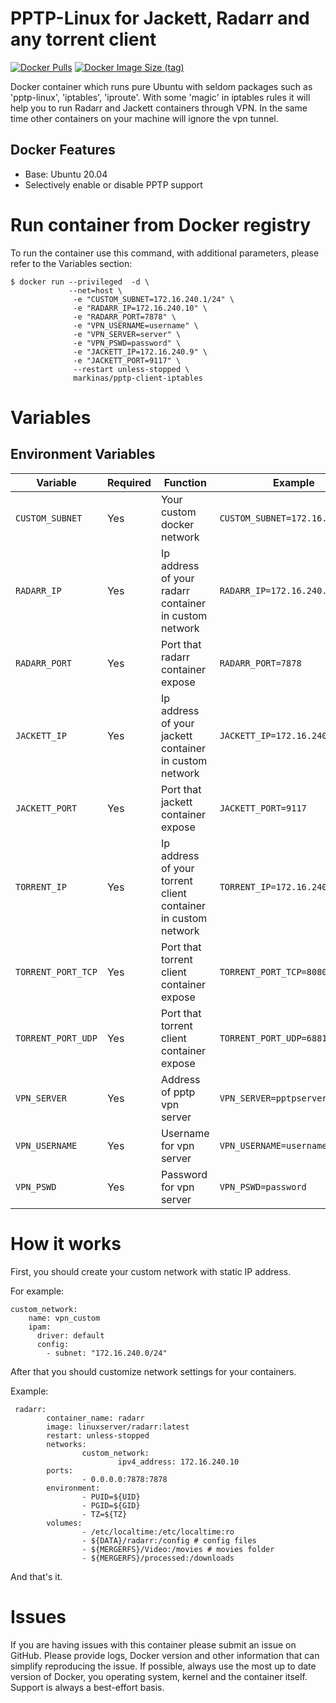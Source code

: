 # PPTP-Linux for Jackett, Radarr and any torrent client
[![Docker Pulls](https://img.shields.io/docker/pulls/markinas/pptp-client-iptables)](https://hub.docker.com/repository/docker/markinas/pptp-client-iptables)
[![Docker Image Size (tag)](https://img.shields.io/docker/image-size/markinas/pptp-client-iptables/latest)](https://hub.docker.com/repository/docker/markinas/pptp-client-iptables)

Docker container which runs pure Ubuntu with seldom packages such as 'pptp-linux', 'iptables', 'iproute'. With some 'magic' in iptables rules it will help you to run Radarr and Jackett containers through VPN. In the same time other containers on your machine will ignore the vpn tunnel.

## Docker Features
* Base: Ubuntu 20.04
* Selectively enable or disable PPTP support

# Run container from Docker registry
To run the container use this command, with additional parameters, please refer to the Variables section:

```
$ docker run --privileged  -d \
             --net=host \
              -e "CUSTOM_SUBNET=172.16.240.1/24" \
              -e "RADARR_IP=172.16.240.10" \
              -e "RADARR_PORT=7878" \
              -e "VPN_USERNAME=username" \
              -e "VPN_SERVER=server" \
              -e "VPN_PSWD=password" \
              -e "JACKETT_IP=172.16.240.9" \
              -e "JACKETT_PORT=9117" \
              --restart unless-stopped \
              markinas/pptp-client-iptables
```

# Variables
## Environment Variables
| Variable | Required | Function | Example
|----------|----------|----------|----------|
|`CUSTOM_SUBNET`| Yes | Your custom docker network |`CUSTOM_SUBNET=172.16.240.1/24`
|`RADARR_IP`| Yes | Ip address of your radarr container in custom network |`RADARR_IP=172.16.240.10`
|`RADARR_PORT`| Yes | Port that radarr container expose |`RADARR_PORT=7878`|
|`JACKETT_IP`| Yes | Ip address of your jackett container in custom network |`JACKETT_IP=172.16.240.9`|
|`JACKETT_PORT`| Yes | Port that jackett container expose |`JACKETT_PORT=9117`|
|`TORRENT_IP`| Yes | Ip address of your torrent client container in custom network |`TORRENT_IP=172.16.240.11`|
|`TORRENT_PORT_TCP`| Yes | Port that torrent client container expose |`TORRENT_PORT_TCP=8080`|
|`TORRENT_PORT_UDP`| Yes | Port that torrent client container expose |`TORRENT_PORT_UDP=6881`|
|`VPN_SERVER`| Yes | Address of pptp vpn server |`VPN_SERVER=pptpserver.net`|
|`VPN_USERNAME`| Yes | Username for vpn server |`VPN_USERNAME=username`
|`VPN_PSWD`| Yes | Password for vpn server |`VPN_PSWD=password`

# How it works

First, you should create your custom network with static IP address.   

For example:
```
custom_network:
    name: vpn_custom
    ipam:
      driver: default
      config:
        - subnet: "172.16.240.0/24"
```

After that you should customize network settings for your containers.  

Example:
```
 radarr:
        container_name: radarr
        image: linuxserver/radarr:latest
        restart: unless-stopped
        networks:
                custom_network:
                        ipv4_address: 172.16.240.10
        ports:
                - 0.0.0.0:7878:7878
        environment:
                - PUID=${UID}
                - PGID=${GID}
                - TZ=${TZ} 
        volumes:
                - /etc/localtime:/etc/localtime:ro
                - ${DATA}/radarr:/config # config files
                - ${MERGERFS}/Video:/movies # movies folder
                - ${MERGERFS}/processed:/downloads
```

And that's it. 


# Issues
If you are having issues with this container please submit an issue on GitHub.
Please provide logs, Docker version and other information that can simplify reproducing the issue.
If possible, always use the most up to date version of Docker, you operating system, kernel and the container itself. Support is always a best-effort basis.